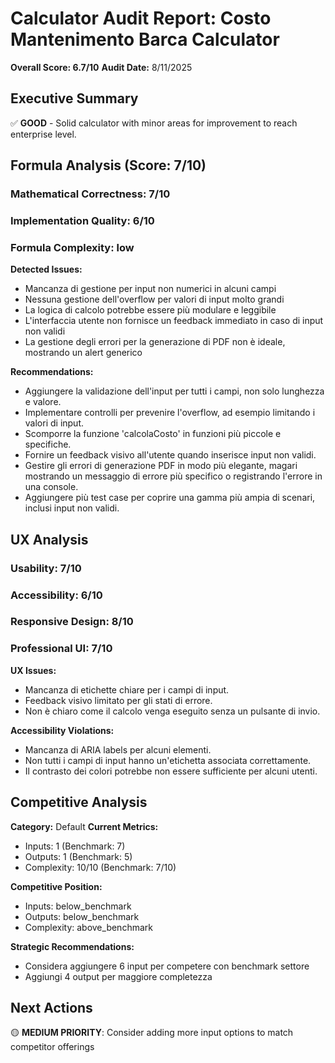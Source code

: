 # Calculator Audit Report: Costo Mantenimento Barca Calculator

**Overall Score: 6.7/10**
**Audit Date:** 8/11/2025

## Executive Summary

✅ **GOOD** - Solid calculator with minor areas for improvement to reach enterprise level.

## Formula Analysis (Score: 7/10)

### Mathematical Correctness: 7/10
### Implementation Quality: 6/10
### Formula Complexity: low

**Detected Issues:**
- Mancanza di gestione per input non numerici in alcuni campi
- Nessuna gestione dell'overflow per valori di input molto grandi
- La logica di calcolo potrebbe essere più modulare e leggibile
- L'interfaccia utente non fornisce un feedback immediato in caso di input non validi
- La gestione degli errori per la generazione di PDF non è ideale, mostrando un alert generico

**Recommendations:**
- Aggiungere la validazione dell'input per tutti i campi, non solo lunghezza e valore.
- Implementare controlli per prevenire l'overflow, ad esempio limitando i valori di input.
- Scomporre la funzione 'calcolaCosto' in funzioni più piccole e specifiche.
- Fornire un feedback visivo all'utente quando inserisce input non validi.
- Gestire gli errori di generazione PDF in modo più elegante, magari mostrando un messaggio di errore più specifico o registrando l'errore in una console.
- Aggiungere più test case per coprire una gamma più ampia di scenari, inclusi input non validi.

## UX Analysis

### Usability: 7/10
### Accessibility: 6/10  
### Responsive Design: 8/10
### Professional UI: 7/10

**UX Issues:**
- Mancanza di etichette chiare per i campi di input.
- Feedback visivo limitato per gli stati di errore.
- Non è chiaro come il calcolo venga eseguito senza un pulsante di invio.

**Accessibility Violations:**
- Mancanza di ARIA labels per alcuni elementi.
- Non tutti i campi di input hanno un'etichetta associata correttamente.
- Il contrasto dei colori potrebbe non essere sufficiente per alcuni utenti.

## Competitive Analysis

**Category:** Default
**Current Metrics:**
- Inputs: 1 (Benchmark: 7)
- Outputs: 1 (Benchmark: 5)
- Complexity: 10/10 (Benchmark: 7/10)

**Competitive Position:**
- Inputs: below_benchmark
- Outputs: below_benchmark  
- Complexity: above_benchmark

**Strategic Recommendations:**
- Considera aggiungere 6 input per competere con benchmark settore
- Aggiungi 4 output per maggiore completezza

## Next Actions

🟡 **MEDIUM PRIORITY**: Consider adding more input options to match competitor offerings
